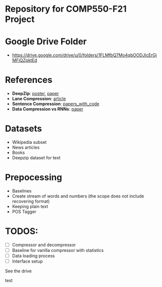 # Repository for COMP550-F21 Project


# Google Drive Folder
* https://drive.google.com/drive/u/0/folders/1FLMfbQ7Mo4qbOODJlcErGjMFiQZpktEd

# References
* **DeepZip**: [poster](https://shubhamchandak94.github.io/slides/DeepZip_poster.pdf), [paper](https://arxiv.org/pdf/1811.08162.pdf)
* **Lane Compression**: [article](https://dl.acm.org/doi/fullHtml/10.1145/3431815)
* **Sentence Compression**: [papers_with_code](https://paperswithcode.com/task/sentence-compression)
* **Data Compression vs RNNs**: [paper](https://arxiv.org/pdf/1705.00697.pdf)

# Datasets
* Wikipedia subset
* News articles
* Books
* Deepzip dataset for text 

# Prepocessing
* Baselines
* Create stream of words and numbers (the scope does not include recovering format)
* Keeping plain text
* POS Tagger

# TODOS:
- [ ] Compressor and decompressor
- [ ] Baseline for vanilla compressor with statistics
- [ ] Data loading process
- [ ] Interface setup

See the drive

test